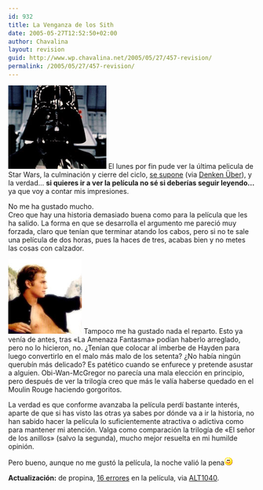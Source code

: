 ```yaml
---
id: 932
title: La Venganza de los Sith
date: 2005-05-27T12:52:50+02:00
author: Chavalina
layout: revision
guid: http://www.wp.chavalina.net/2005/05/27/457-revision/
permalink: /2005/05/27/457-revision/
---
```

<img class="imgizqda" src="/imagenes/fotos/darth-vader.jpg" alt="Darth Vader" /> El lunes por fin pude ver la &uacute;ltima pelicula de Star Wars, la culminaci&oacute;n y cierre del ciclo, <a href="http://www.cinematical.com/2005/05/25/lucas-idea-for-new-star-wars-prequel/" target="_blank">se supone</a> (via <a href="http://www.uberbin.net/archivos/rants/el-futuro-de-lucasfilms.php" target="_blank">Denken &Uuml;ber</a>), y la verdad… **si quieres ir a ver la pel&iacute;cula no sé si deber&iacute;as seguir leyendo…** ya que voy a contar mis impresiones.

No me ha gustado mucho.  
Creo que hay una historia demasiado buena como para la pel&iacute;cula que les ha salido. La forma en que se desarrolla el argumento me pareci&oacute; muy forzada, claro que ten&iacute;an que terminar atando los cabos, pero si no te sale una pel&iacute;cula de dos horas, pues la haces de tres, acabas bien y no metes las cosas con calzador.

<img class="imgdcha" src="/imagenes/fotos/hayden.jpg" alt="Hayden Leand" /> Tampoco me ha gustado nada el reparto. Esto ya ven&iacute;a de antes, tras «La Amenaza Fantasma» pod&iacute;an haberlo arreglado, pero no lo hicieron, no. &iquest;Ten&iacute;an que colocar al imberbe de Hayden para luego convertirlo en el malo más malo de los setenta? &iquest;No hab&iacute;a ning&uacute;n querub&iacute;n más delicado? Es patético cuando se enfurece y pretende asustar a alguien. Obi-Wan-McGregor no parec&iacute;a una mala elecci&oacute;n en principio, pero después de ver la trilog&iacute;a creo que más le val&iacute;a haberse quedado en el Moulin Rouge haciendo gorgoritos.

La verdad es que conforme avanzaba la pel&iacute;cula perd&iacute; bastante interés, aparte de que si has visto las otras ya sabes por d&oacute;nde va a ir la historia, no han sabido hacer la pel&iacute;cula lo suficientemente atractiva o adictiva como para mantener mi atenci&oacute;n. Valga como comparaci&oacute;n la trilog&iacute;a de «El se&ntilde;or de los anillos» (salvo la segunda), mucho mejor resuelta en mi humilde opini&oacute;n.

Pero bueno, aunque no me gust&oacute; la pel&iacute;cula, la noche vali&oacute; la pena![emo](/imagenes/emoticonos/sonrisa.gif) 

**Actualizaci&oacute;n:** de propina, <a href="http://www.moviemistakes.com/film4924" target="_blank">16 errores</a> en la pel&iacute;cula, via <a href="http://www.alt1040.com/archivo/2005/05/27/errores-en-el-star-wars-episode-iii/" target="_blank">ALT1040</a>.